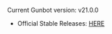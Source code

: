 Current Gunbot version: v21.0.0
- Official Stable Releases: [HERE](https://github.com/GuntharDeNiro/BTCT/releases/tag/2100)


